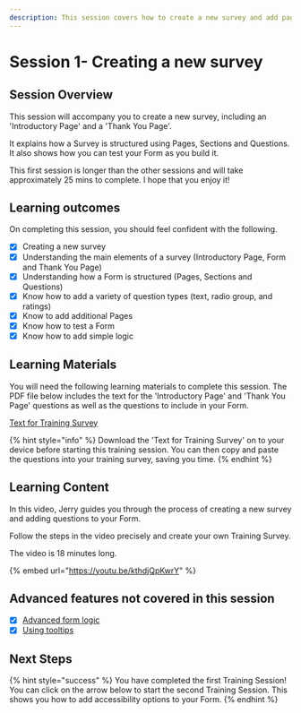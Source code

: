 ```yaml
---
description: This session covers how to create a new survey and add pages and questions
---
```


# Session 1- Creating a new survey

## Session Overview

This session will accompany you to create a new survey, including an 'Introductory Page' and a 'Thank You Page'. &#x20;

It explains how a Survey is structured using Pages, Sections and Questions. It also shows how you can test your Form as you build it.

This first session is longer than the other sessions and will take approximately 25 mins to complete. I hope that you enjoy it!

## Learning outcomes

On completing this session, you should feel confident with the following.

* [x] Creating a new survey
* [x] Understanding the main elements of a survey (Introductory Page, Form and Thank You Page)
* [x] Understanding how a Form is structured (Pages, Sections and Questions)
* [x] Know how to add a variety of question types (text, radio group, and ratings)
* [x] Know to add additional Pages
* [x] Know how to test a Form
* [x] Know how to add simple logic

## Learning Materials

You will need the following learning materials to complete this session. The PDF file below includes the text for the 'Introductory Page' and 'Thank You Page' questions as well as the questions to include in your Form. &#x20;

[Text for Training Survey](https://drive.google.com/file/d/1IgSwJIfl8nkrVgiSqi5EIKhhtknTviN-/view?usp=sharing)

{% hint style="info" %}
Download the 'Text for Training Survey' on to your device before starting this training session. You can then copy and paste the questions into your training survey, saving you time.
{% endhint %}

## Learning Content

In this video, Jerry guides you through the process of creating a new survey and adding questions to your Form.

Follow the steps in the video precisely and create your own Training Survey.

The video is 18 minutes long.

{% embed url="https://youtu.be/kthdjQpKwrY" %}

## Advanced features not covered in this session

* [x] [Advanced form logic](../guidance-notes/survey-app/form-editor/advanced-form-logic.md)
* [x] [Using tooltips](../guidance-notes/survey-app/form-editor/using-tooltips.md)

## Next Steps

{% hint style="success" %}
You have completed the first Training Session! You can click on the arrow below to start the second Training Session. This shows you how to add accessibility options to your Form.
{% endhint %}
